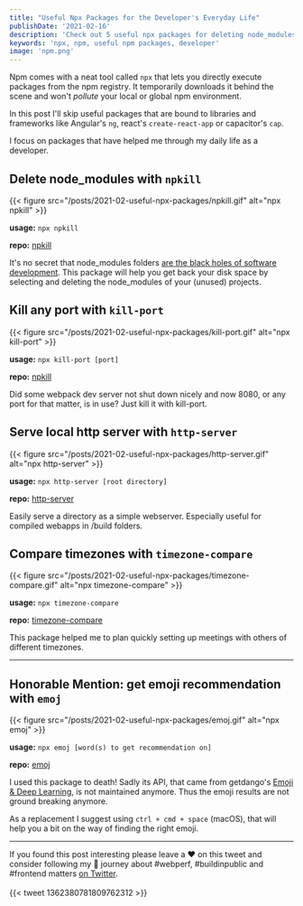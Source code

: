 ```yaml
---
title: "Useful Npx Packages for the Developer's Everyday Life"
publishDate: '2021-02-16'
description: 'Check out 5 useful npx packages for deleting node_modules, killing ports and comparing time zones.'
keywords: 'npx, npm, useful npm packages, developer'
image: 'npm.png'
---
```


Npm comes with a neat tool called `npx` that lets you directly execute packages from the npm registry. It temporarily downloads it behind the scene and won't _pollute_ your local or global npm environment.

In this post I'll skip useful packages that are bound to libraries and frameworks like Angular's `ng`, react's `create-react-app` or capacitor's `cap`.

I focus on packages that have helped me through my daily life as a developer.

## Delete node_modules with `npkill`

{{< figure src="/posts/2021-02-useful-npx-packages/npkill.gif" alt="npx npkill" >}}

**usage:** `npx npkill`

**repo:** [npkill](https://npkill.js.org/)

It's no secret that node_modules folders [are the black holes of software development](/posts/2021-02-useful-npx-packages/node_modules-black-hole.png). This package will help you get back your disk space by selecting and deleting the node_modules of your (unused) projects.

## Kill any port with `kill-port`

{{< figure src="/posts/2021-02-useful-npx-packages/kill-port.gif" alt="npx kill-port" >}}

**usage:** `npx kill-port [port]`

**repo:** [npkill](https://github.com/tiaanduplessis/kill-port)

Did some webpack dev server not shut down nicely and now 8080, or any port for that matter, is in use? Just kill it with kill-port.

## Serve local http server with `http-server`

{{< figure src="/posts/2021-02-useful-npx-packages/http-server.gif" alt="npx http-server" >}}

**usage:** `npx http-server [root directory]`

**repo:** [http-server](https://github.com/http-party/http-server)

Easily serve a directory as a simple webserver. Especially useful for compiled webapps in /build folders.

## Compare timezones with `timezone-compare`

{{< figure src="/posts/2021-02-useful-npx-packages/timezone-compare.gif" alt="npx timezone-compare" >}}

**usage:** `npx timezone-compare`

**repo:** [timezone-compare](https://github.com/imbhargav5/timezone-compare)

This package helped me to plan quickly setting up meetings with others of different timezones.

---

## Honorable Mention: get emoji recommendation with `emoj`

{{< figure src="/posts/2021-02-useful-npx-packages/emoj.gif" alt="npx emoj" >}}

**usage:** `npx emoj [word(s) to get recommendation on]`

**repo:** [emoj](https://github.com/sindresorhus/emoj)

I used this package to death! Sadly its API, that came from getdango's [Emoji & Deep Learning](https://getdango.com/emoji-and-deep-learning/), is not maintained anymore. Thus the emoji results are not ground breaking anymore.

As a replacement I suggest using `ctrl + cmd + space` (macOS), that will help you a bit on the way of finding the right emoji.

---

If you found this post interesting please leave a ❤️ on this tweet and consider following my 🎢 journey about #webperf, #buildinpublic and #frontend matters [on Twitter](https://twitter.com/zwacky).
<br /><br />
{{< tweet 1362380781809762312 >}}

